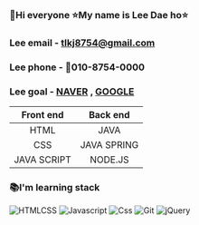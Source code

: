 ### 👋Hi everyone :star:My name is Lee Dae ho:star:

### Lee email - tlkj8754@gmail.com
### Lee phone - 📱010-8754-0000
### Lee goal - [NAVER](www.naver.com) , [GOOGLE](www.google.com)

<!--talbe-->
|Front end|Back end|
|:--:|:--:|
|HTML|JAVA|
|CSS|JAVA SPRING|
|JAVA SCRIPT|NODE.JS|
### 📚I'm learning stack
![HTMLCSS](https://img.shields.io/badge/HTML:red,CSS:blue)
![Javascript](https://img.shields.io/badge/Javascript-blue)
![Css](https://img.shields.io/badge/Css-yellow)
![Git](https://img.shields.io/badge/Git-aqua)
![jQuery](https://img.shields.io/badge/jQuery-navy)

<!--
**leedaeho98/leedaeho98** is a ✨ _special_ ✨ repository because its `README.md` (this file) appears on your GitHub profile.


Here are some ideas to get you started:

- 🔭 I’m currently working on ...
- 🌱 I’m currently learning ...
- 👯 I’m looking to collaborate on ...
- 🤔 I’m looking for help with ...
- 💬 Ask me about ...
- 📫 How to reach me: ...
- 😄 Pronouns: ...
- ⚡ Fun fact: ...
-->
